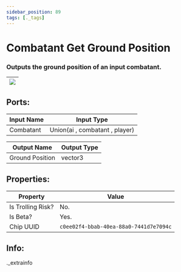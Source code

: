 ```yaml
---
sidebar_position: 89
tags: [._tags]
---
```


# Combatant Get Ground Position


### Outputs the ground position of an input combatant.

| ![](https://images-ext-2.discordapp.net/external/MPmIaQzlEPmgGWlgi-WxBBXt0Bjv_zWPkg1y1f_sy3s/https/www.recroomcircuits.com/image/circuit/absolute-value?width=206&height=108) |
|-----|

## Ports:

| Input Name | Input Type |
|-----------|-----------|
| Combatant | Union(ai , combatant , player) |

| Output Name | Output Type |
|-----------|-----------|
| Ground Position | vector3 |

## Properties:

| Property  | Value |
|-------------------|-----------|
| Is Trolling Risk? | No. |
| Is Beta? | Yes. |
| Chip UUID | `c0ee02f4-bbab-40ea-88a0-7441d7e7094c` |

## Info:
._extrainfo